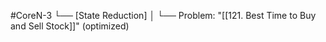 #CoreN-3
└── [State Reduction]
    │
    └── Problem: "[[121. Best Time to Buy and Sell Stock]]" (optimized)